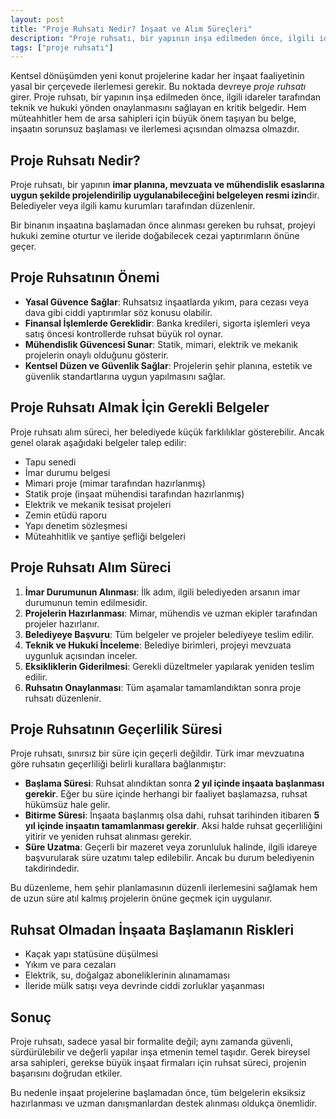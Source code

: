 ```yaml
---
layout: post
title: "Proje Ruhsatı Nedir? İnşaat ve Alım Süreçleri"
description: "Proje ruhsatı, bir yapının inşa edilmeden önce, ilgili idareler tarafından teknik ve hukuki yönden onaylanmasını sağlayan en kritik belgedir."
tags: ["proje ruhsatı"]
---
```


Kentsel dönüşümden yeni konut projelerine kadar her inşaat faaliyetinin yasal bir çerçevede ilerlemesi gerekir. Bu noktada devreye *proje ruhsatı* girer. Proje ruhsatı, bir yapının inşa edilmeden önce, ilgili idareler tarafından teknik ve hukuki yönden onaylanmasını sağlayan en kritik belgedir. Hem müteahhitler hem de arsa sahipleri için büyük önem taşıyan bu belge, inşaatın sorunsuz başlaması ve ilerlemesi açısından olmazsa olmazdır.

## Proje Ruhsatı Nedir?

Proje ruhsatı, bir yapının **imar planına, mevzuata ve mühendislik esaslarına uygun şekilde projelendirilip uygulanabileceğini belgeleyen resmi izin**dir. Belediyeler veya ilgili kamu kurumları tarafından düzenlenir.

Bir binanın inşaatına başlamadan önce alınması gereken bu ruhsat, projeyi hukuki zemine oturtur ve ileride doğabilecek cezai yaptırımların önüne geçer.

## Proje Ruhsatının Önemi

- **Yasal Güvence Sağlar**: Ruhsatsız inşaatlarda yıkım, para cezası veya dava gibi ciddi yaptırımlar söz konusu olabilir.
- **Finansal İşlemlerde Gereklidir**: Banka kredileri, sigorta işlemleri veya satış öncesi kontrollerde ruhsat büyük rol oynar.
- **Mühendislik Güvencesi Sunar**: Statik, mimari, elektrik ve mekanik projelerin onaylı olduğunu gösterir.
- **Kentsel Düzen ve Güvenlik Sağlar**: Projelerin şehir planına, estetik ve güvenlik standartlarına uygun yapılmasını sağlar.

## Proje Ruhsatı Almak İçin Gerekli Belgeler

Proje ruhsatı alım süreci, her belediyede küçük farklılıklar gösterebilir. Ancak genel olarak aşağıdaki belgeler talep edilir:

- Tapu senedi
- İmar durumu belgesi
- Mimari proje (mimar tarafından hazırlanmış)
- Statik proje (inşaat mühendisi tarafından hazırlanmış)
- Elektrik ve mekanik tesisat projeleri
- Zemin etüdü raporu
- Yapı denetim sözleşmesi
- Müteahhitlik ve şantiye şefliği belgeleri

## Proje Ruhsatı Alım Süreci

1. **İmar Durumunun Alınması**: İlk adım, ilgili belediyeden arsanın imar durumunun temin edilmesidir.
2. **Projelerin Hazırlanması**: Mimar, mühendis ve uzman ekipler tarafından projeler hazırlanır.
3. **Belediyeye Başvuru**: Tüm belgeler ve projeler belediyeye teslim edilir.
4. **Teknik ve Hukuki İnceleme**: Belediye birimleri, projeyi mevzuata uygunluk açısından inceler.
5. **Eksikliklerin Giderilmesi**: Gerekli düzeltmeler yapılarak yeniden teslim edilir.
6. **Ruhsatın Onaylanması**: Tüm aşamalar tamamlandıktan sonra proje ruhsatı düzenlenir.

## Proje Ruhsatının Geçerlilik Süresi

Proje ruhsatı, sınırsız bir süre için geçerli değildir. Türk imar mevzuatına göre ruhsatın geçerliliği belirli kurallara bağlanmıştır:

- **Başlama Süresi**: Ruhsat alındıktan sonra **2 yıl içinde inşaata başlanması gerekir**. Eğer bu süre içinde herhangi bir faaliyet başlamazsa, ruhsat hükümsüz hale gelir.
- **Bitirme Süresi**: İnşaata başlanmış olsa dahi, ruhsat tarihinden itibaren **5 yıl içinde inşaatın tamamlanması gerekir**. Aksi halde ruhsat geçerliliğini yitirir ve yeniden ruhsat alınması gerekir.
- **Süre Uzatma**: Geçerli bir mazeret veya zorunluluk halinde, ilgili idareye başvurularak süre uzatımı talep edilebilir. Ancak bu durum belediyenin takdirindedir.

Bu düzenleme, hem şehir planlamasının düzenli ilerlemesini sağlamak hem de uzun süre atıl kalmış projelerin önüne geçmek için uygulanır.

## Ruhsat Olmadan İnşaata Başlamanın Riskleri

- Kaçak yapı statüsüne düşülmesi
- Yıkım ve para cezaları
- Elektrik, su, doğalgaz aboneliklerinin alınamaması
- İleride mülk satışı veya devrinde ciddi zorluklar yaşanması

## Sonuç

Proje ruhsatı, sadece yasal bir formalite değil; aynı zamanda güvenli, sürdürülebilir ve değerli yapılar inşa etmenin temel taşıdır. Gerek bireysel arsa sahipleri, gerekse büyük inşaat firmaları için ruhsat süreci, projenin başarısını doğrudan etkiler.

Bu nedenle inşaat projelerine başlamadan önce, tüm belgelerin eksiksiz hazırlanması ve uzman danışmanlardan destek alınması oldukça önemlidir.